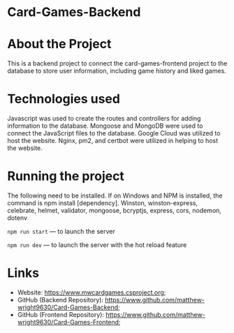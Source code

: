 # Card-Games-Backend

# About the Project

This is a backend project to connect the card-games-frontend project to the database to store user information, including game history and liked games.

# Technologies used

Javascript was used to create the routes and controllers for adding information to the database. Mongoose and MongoDB were used to connect the JavaScript files to the database.
Google Cloud was utilized to host the website. Nginx, pm2, and certbot were utilized in helping to host the website.

# Running the project

The following need to be installed. If on Windows and NPM is installed, the command is npm install [dependency].
Winston, winston-express, celebrate, helmet, validator, mongoose, bcryptjs, express, cors, nodemon, dotenv 

`npm run start` — to launch the server

`npm run dev` — to launch the server with the hot reload feature

# Links

- Website: https://www.mwcardgames.csproject.org;
- GitHub (Backend Repository):   https://www.github.com/matthew-wright9630/Card-Games-Backend;
- GitHub (Frontend Repository):  https://www.github.com/matthew-wright9630/Card-Games-Frontend;
